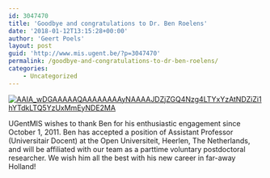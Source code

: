 ```yaml
---
id: 3047470
title: 'Goodbye and congratulations to Dr. Ben Roelens'
date: '2018-01-12T13:15:28+00:00'
author: 'Geert Poels'
layout: post
guid: 'http://www.mis.ugent.be/?p=3047470'
permalink: /goodbye-and-congratulations-to-dr-ben-roelens/
categories:
    - Uncategorized
---
```


[![AAIA_wDGAAAAAQAAAAAAAAyNAAAAJDZjZGQ4Nzg4LTYxYzAtNDZiZi1hYTdkLTQ5YzUxMmEyNDE2MA](http://www.mis.ugent.be/wp-content/uploads/2018/01/AAIA_wDGAAAAAQAAAAAAAAyNAAAAJDZjZGQ4Nzg4LTYxYzAtNDZiZi1hYTdkLTQ5YzUxMmEyNDE2MA.jpg)](http://www.mis.ugent.be/wp-content/uploads/2018/01/AAIA_wDGAAAAAQAAAAAAAAyNAAAAJDZjZGQ4Nzg4LTYxYzAtNDZiZi1hYTdkLTQ5YzUxMmEyNDE2MA.jpg)

UGentMIS wishes to thank Ben for his enthusiastic engagement since October 1, 2011. Ben has accepted a position of Assistant Professor (Universitair Docent) at the Open Universiteit, Heerlen, The Netherlands, and will be affiliated with our team as a parttime voluntary postdoctoral researcher. We wish him all the best with his new career in far-away Holland!